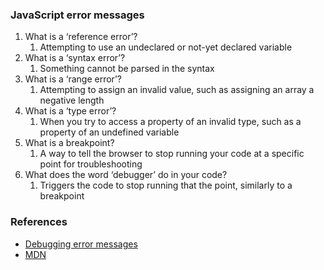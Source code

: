 ### JavaScript error messages

1. What is a ‘reference error’?
   1. Attempting to use an undeclared or not-yet declared variable
2. What is a ‘syntax error’?
   1. Something cannot be parsed in the syntax
3. What is a ‘range error’?
   1. Attempting to assign an invalid value, such as assigning an array a negative length
4. What is a ‘type error’?
   1. When you try to access a property of an invalid type, such as a property of an undefined variable
5. What is a breakpoint?
   1. A way to tell the browser to stop running your code at a specific point for troubleshooting
6. What does the word ‘debugger’ do in your code?
   1. Triggers the code to stop running that the point, similarly to a breakpoint

### References

* [Debugging error messages](https://codeburst.io/javascript-error-messages-debugging-d23f84f0ae7c)
* [MDN](https://developer.mozilla.org/en-US/docs/Web/JavaScript/Reference/Errors)
